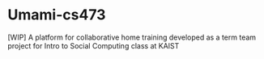 # Umami-cs473
[WIP] A platform for collaborative home training developed as a term team project for Intro to Social Computing class at KAIST
